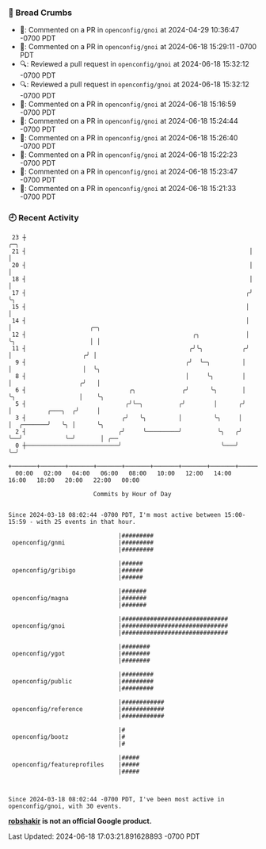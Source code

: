### 🍞 Bread Crumbs

 * 💬: Commented on a PR in  `openconfig/gnoi` at 2024-04-29 10:36:47 -0700 PDT
 * 💬: Commented on a PR in  `openconfig/gnoi` at 2024-06-18 15:29:11 -0700 PDT
 * 🔍: Reviewed a pull request in  `openconfig/gnoi` at 2024-06-18 15:32:12 -0700 PDT
 * 🔍: Reviewed a pull request in  `openconfig/gnoi` at 2024-06-18 15:32:12 -0700 PDT
 * 💬: Commented on a PR in  `openconfig/gnoi` at 2024-06-18 15:16:59 -0700 PDT
 * 💬: Commented on a PR in  `openconfig/gnoi` at 2024-06-18 15:24:44 -0700 PDT
 * 💬: Commented on a PR in  `openconfig/gnoi` at 2024-06-18 15:26:40 -0700 PDT
 * 💬: Commented on a PR in  `openconfig/gnoi` at 2024-06-18 15:22:23 -0700 PDT
 * 💬: Commented on a PR in  `openconfig/gnoi` at 2024-06-18 15:23:47 -0700 PDT
 * 💬: Commented on a PR in  `openconfig/gnoi` at 2024-06-18 15:21:33 -0700 PDT

### 🕘 Recent Activity
```
 23 ┼                                                               ╭─╮
 21 ┤                                                               │ │
 20 ┤                                                               │ │
 18 ┤                                                               │ │
 17 ┤                                                              ╭╯ ╰╮
 15 ┤                                                              │   │
 14 ┤                                                              │   │                      ╭─╮
 12 ┤                                               ╭╮             │   ╰╮                     │ │
 11 ┤                                              ╭╯╰╮           ╭╯    │                    ╭╯ │
  9 ┤                                             ╭╯  ╰─╮         │     │                    │  ╰╮
  8 ┤                                             │     ╰╮        │     │                   ╭╯   │
  6 ┤                             ╭╮             ╭╯      ╰╮       │     ╰╮                  │    ╰╮
  5 ┤                            ╭╯╰─╮          ╭╯        │      ╭╯      │          ╭───╮  ╭╯     │
  3 ┤                           ╭╯   ╰╮         │         ╰╮     │       │  ╭───────╯   ╰╮ │      ╰╮
  2 ┤                          ╭╯     ╰─────────╯          ╰╮   ╭╯       ╰──╯            ╰─╯       │ ╭──
  0 ┼──────────────────────────╯                            ╰───╯                                  ╰─╯
    +───────+───────+───────+───────+───────+───────+───────+───────+───────+───────+───────+───────+────
  00:00   02:00   04:00   06:00   08:00   10:00   12:00   14:00   16:00   18:00   20:00   22:00   00:00   

						Commits by Hour of Day


Since 2024-03-18 08:02:44 -0700 PDT, I'm most active between 15:00-15:59 - with 25 events in that hour.

```



```
                               |#########
 openconfig/gnmi               |#########
                               |#########

                               |######
 openconfig/gribigo            |######
                               |######

                               |#######
 openconfig/magna              |#######
                               |#######

                               |##############################
 openconfig/gnoi               |##############################
                               |##############################

                               |########
 openconfig/ygot               |########
                               |########

                               |#########
 openconfig/public             |#########
                               |#########

                               |############
 openconfig/reference          |############
                               |############

                               |#
 openconfig/bootz              |#
                               |#

                               |#####
 openconfig/featureprofiles    |#####
                               |#####



Since 2024-03-18 08:02:44 -0700 PDT, I've been most active in openconfig/gnoi, with 30 events.

```
**[robshakir](mailto:robjs@google.com) is not an official Google product.**  


Last Updated: 2024-06-18 17:03:21.891628893 -0700 PDT
